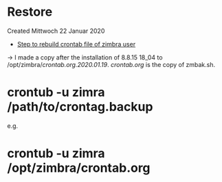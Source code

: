 # Restore
Created Mittwoch 22 Januar 2020


* [Step to rebuild crontab file of zimbra user](https://wiki.zimbra.com/wiki/Step_to_rebuild_crontab_file_of_zimbra_user)

-> I made a copy after the installation of 8.8.15 18_04 to /opt/zimbra/*crontab.org.2020.01.19*. *crontab.org* is the copy of zmbak.sh.
# crontub -u zimra /path/to/crontag.backup
e.g. 
# crontub -u zimra /opt/zimbra/crontab.org

